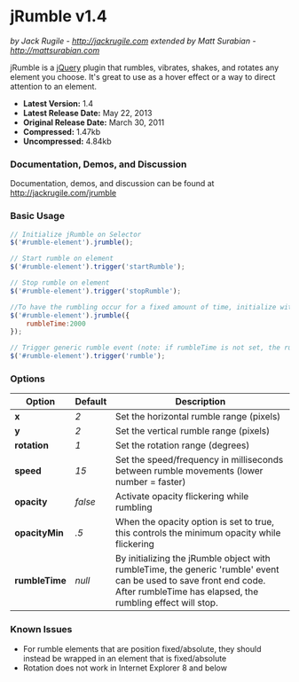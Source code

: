 # jRumble v1.4
*by Jack Rugile - http://jackrugile.com*
*extended by Matt Surabian - http://mattsurabian.com*

jRumble is a [jQuery](http://jquery.com) plugin that rumbles, vibrates, shakes, and rotates any element you choose. It's great to use as a hover effect or a way to direct attention to an element.

- **Latest Version:** 1.4
- **Latest Release Date:** May 22, 2013
- **Original Release Date:** March 30, 2011
- **Compressed:** 1.47kb
- **Uncompressed:** 4.84kb

### Documentation, Demos, and Discussion

Documentation, demos, and discussion can be found at http://jackrugile.com/jrumble

### Basic Usage

```javascript
// Initialize jRumble on Selector
$('#rumble-element').jrumble();

// Start rumble on element
$('#rumble-element').trigger('startRumble');

// Stop rumble on element
$('#rumble-element').trigger('stopRumble');

//To have the rumbling occur for a fixed amount of time, initialize with the rumbleTime option
$('#rumble-element').jrumble({
    rumbleTime:2000
});

// Trigger generic rumble event (note: if rumbleTime is not set, the rumble event is identical to startRumble)
$('#rumble-element').trigger('rumble');
```

### Options

<table>
	<thead>
		<tr>
			<th>Option</th>
			<th>Default</th>
			<th>Description</th>
		</tr>
	</thead>
	<tbody>
		<tr>
			<td><strong>x</strong></td>
			<td><em>2</em></td>
			<td>Set the horizontal rumble range (pixels)</td>
		</tr>
		<tr>
			<td><strong>y</strong></td>
			<td><em>2</em></td>
			<td>Set the vertical rumble range (pixels)</td>
		</tr>
		<tr>
			<td><strong>rotation</strong></td>
			<td><em>1</em></td>
			<td>Set the rotation range (degrees)</td>
		</tr>
		<tr>
			<td><strong>speed</strong></td>
			<td><em>15</em></td>
			<td>Set the speed/frequency in milliseconds between rumble movements (lower number = faster)</td>
		</tr>					
		<tr>
			<td><strong>opacity</strong></td>
			<td><em>false</em></td>
			<td>Activate opacity flickering while rumbling</td>
		</tr>
		<tr>
			<td><strong>opacityMin</strong></td>
			<td><em>.5</em></td>
			<td>When the opacity option is set to true, this controls the minimum opacity while flickering</td>
		</tr>
		<tr>
            <td><strong>rumbleTime</strong></td>
            <td><em>null</em></td>
            <td>By initializing the jRumble object with rumbleTime, the generic 'rumble' event can be used to save front end code.  After rumbleTime has elapsed, the rumbling effect will stop.</td>
        </tr>
	</tbody>
</table>

### Known Issues

- For rumble elements that are position fixed/absolute, they should instead be wrapped in an element that is fixed/absolute
- Rotation does not work in Internet Explorer 8 and below
